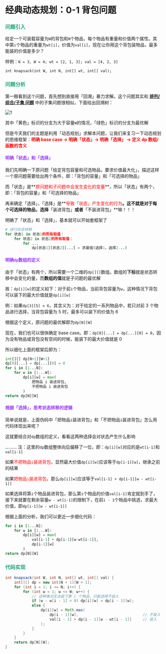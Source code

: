 # 经典动态规划：0-1 背包问题

### <font color=#1FA774>问题引入</font>

给定一个可装载容量为`W`的背包和`N`个物品，每个物品有重量和价值两个属性。其中第`i`个物品的重量为`wt[i]`，价值为`val[i]`，现在让你用这个背包装物品，最多能装的价值是多少？

样例：`N = 3, W = 4; wt = [2, 1, 3]; val = [4, 2, 3]`

`int knapsack(int W, int N, int[] wt, int[] val);`

### <font color=#1FA774>问题分析</font>

第一眼看到这个问题，首先想到直接用「回溯」暴力求解。这个问题其实和 **[排列/组合/子集 问题](./排列-组合-子集问题.html)** 中的子集问题很相似，下面给出回溯树：

![1](https://cdn.jsdelivr.net/gh/LFool/image-hosting@master/20220504/1510221651648222rE5Ndr1.svg)

其中「黄色」标识的分支为大于容量`W`的情况，「绿色」标识的分支为最优解

但是今天我们的主题是利用「动态规划」求解本问题，让我们来复习一下动态规划的思维框架：**<font color='red'>明确 base case -> 明确「状态」-> 明确「选择」 -> 定义 dp 数组/函数的含义</font>**

#### <font color=#9933FF>明确「状态」和「选择」</font>

我们先明确一下原问题「给定背包容量和可选物品，要求价值最大化」，描述这样一个原问题需要给出两个条件，即：「背包的容量」和「可选择的物品」

而「状态」是**<font color='red'>原问题和子问题中会发生变化的变量</font>**，所以「状态」有两个，即：「背包的容量」和「可选择的物品」

再来确定「选择」，「选择」是**<font color='red'>导致「状态」产生变化的行为</font>**。这不就是对于每个可选择的物品，选择**「装进背包」**或者**「不装进背包」**嘛！！！

明确了「状态」和「选择」，基本就可以开始套框架了

```python
# 进行状态转移
for 状态1 in 状态1的所有取值：
    for 状态2 in 状态2的所有取值：
        for ...
            dp[状态1][状态2][...] = 求最值(选择1，选择2...)
```

#### <font color=#9933FF>明确`dp`数组的定义</font>

由于「状态」有两个，所以需要一个二维的`dp[][]`数组。数组的**下标**就是状态转移中会变化的量，而**数组的值**就是子问题的最优解

故：`dp[i][w]`的定义如下：对于前`i`个物品，当前背包容量为`w`，这种情况下背包可以装下的最大价值就是`dp[i][w]`

例：如果`dp[3][5] = 6`，其含义为：对于给定的一系列物品中，若只对前 3 个物品进行选择，当背包容量为 5 时，最多可以装下的价值为 6

根据这个定义，原问题的最优解即为`dp[N][W]`

现在，我们也可以很快确定 base case。即：`dp[0][...] = dp[...][0] = 0`，因为没有物品或背包没有空间的时候，能装下的最大价值就是 0

所以细化上面的框架后即为：

```python
int[][] dp[N+1][W+1]
dp[0][...] = dp[...][0] = 0
for i in [1...N]:
    for w in [1...W]:
        dp[i][w] = max(
        	把物品 i 装进背包,
            不把物品 i 装进背包
        )
return dp[N][W]
```

#### <font color=#9933FF>根据「选择」，思考状态转移的逻辑</font>

简单说就是，上面伪码中「把物品`i`装进背包」和「不把物品`i`装进背包」怎么用代码体现出来呢？

这就要结合对`dp`数组的定义，看看这两种选择会对状态产生什么影响

<img src="https://cdn.jsdelivr.net/gh/LFool/image-hosting@master/20220226/16402516458648251645864825235pN5IJY.png" alt="image-20220226164025008" style="zoom:18%;" /> 注：这里的`dp`数组整体向后偏移了一位，即：`dp[i][w]`对应的是`wt[i-1]`和`val[i-1]`

如果<font color='red'>不把物品`i`装进背包</font>，显然最大价值`dp[i][w]`应该等于`dp[i-1][w]`，继承之前的结果

如果<font color='red'>把物品`i`装进背包</font>，那么`dp[i][w]`应该等于`val[i-1] + dp[i-1][w - wt[i-1]]`

如果选择将第`i`个物品装进背包，那么第`i`个物品的价值`val[i-1]`肯定就到手了，接下来就要在剩余容量`w - wt[i-1]`的限制下，在前`i - 1`个物品中挑选，求最大价值，即`dp[i-1][w - wt[i-1]]`

根据上面的分析，我们可以更近一步细化代码：

```python
for i in [1...N]:
    for w in [1...W]:
        dp[i][w] = max(
        	val[i-1] + dp[i-1][w-wt[i-1]],
            dp[i-1][w]
        )
return dp[N][W]
```

### <font color=#1FA774>代码实现</font>

```java
int knapsack(int W, int N, int[] wt, int[] val) {
    int[][] dp = new int[N + 1][W + 1];
    for (int i = 1; i <= N; i++) {
        for (int w = 1; w <= W; w++) {
            // 这种情况无法装下第 i 个物品，只能选择不装入
            if (w - w[i - 1] < 0) dp[i][w] = dp[i - 1][w];
            else {
                dp[i][w] = Math.max(
                    dp[i - 1][w],                             // 不装入
                    val[i - 1] + dp[i - 1][w - wt[i - 1]]     // 装入
                );
            }
        }
    }
    return dp[N][W];
}
```